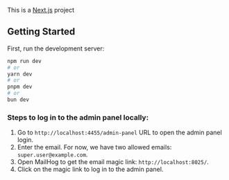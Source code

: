 This is a [Next.js](https://nextjs.org/) project

## Getting Started

First, run the development server:

```bash
npm run dev
# or
yarn dev
# or
pnpm dev
# or
bun dev
```


### Steps to log in to the admin panel locally:

1. Go to `http://localhost:4455/admin-panel` URL to open the admin panel login.
2. Enter the email. For now, we have two allowed emails: `super.user@example.com`.
3. Open MailHog to get the email magic link: `http://localhost:8025/`.
4. Click on the magic link to log in to the admin panel.
